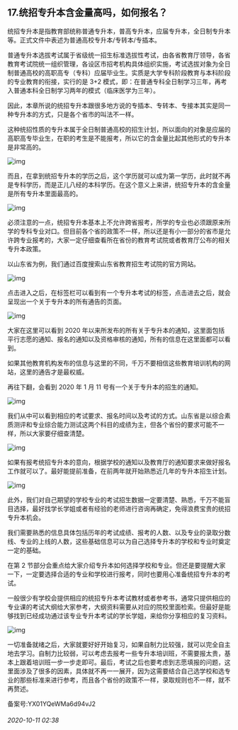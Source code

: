## 17.统招专升本含金量高吗，如何报名？
统招专升本是指教育部统称普通专升本，普高专升本，应届专升本，全日制专升本等。正式文件中表述为普通高校专升本/专转本/专插本。


普通专升本选拔考试属于省级统一招生标准选拔性考试，由各省教育厅领导，各省教育考试院统一组织管理，各设区市招考机构具体组织实施，考试选拔对象为全日制普通高校的高职高专（专科）应届毕业生。实质是大学专科阶段教育与本科阶段的专业教育的衔接，实行的是 3+2 模式，即：在普通专科全日制学习三年，再考入普通本科全日制学习两年的模式（临床医学为三年）。


因此，本章所说的统招专升本跟很多地方说的专插本、专转本、专接本其实是同一种专升本的方式，只是各个省市的叫法不一样。


这种统招性质的专升本属于全日制普通高校的招生计划，所以面向的对象是应届的高职高专毕业生，在职的考生是不能报考，所以它的含金量比起其他形式的专升本是非常高的。


![img](https://pic3.zhimg.com/v2-bfc4e039ffa70877a6bb264cbb9d943e.webp)

而且，在拿到统招专升本的学历之后，这个学历就可以成为第一学历，此时就不再是专科学历，而是正儿八经的本科学历。在这个意义上来讲，统招专升本的含金量是所有专升本里面最高的。


![img](https://pic4.zhimg.com/v2-777d5f0fc2e8a010028dd9bdba20bad8.webp)

必须注意的一点，统招专升本基本上不允许跨省报考，所学的专业也必须跟原来所学的专科专业对口。但目前各个省的政策不一样，所以还是有小一部分的省市是允许跨专业报考的，大家一定仔细查看所在省份的教育考试院或者教育厅公布的相关专升本政策。


以山东省为例，我们通过百度搜索山东省教育招生考试院的官方网站。


![img](https://pic3.zhimg.com/v2-9de464ebc7389b6b8e6efb7017ef447c.webp)

点击进入之后，在标签栏可以看到有一个专升本考试的标签，点击进去之后，就会呈现出一个关于专升本的所有通告的页面。


![img](https://pic3.zhimg.com/v2-455356e46a6e629011ec13bd1007f979.webp)

大家在这里可以看到 2020 年以来所发布的所有关于专升本的通知，这里面包括平行志愿的通知、报名的通知以及资格审核的通知，所有的信息在这里面都可以看到。


如果其他教育机构发布的信息与这里的不同，千万不要相信这些教育培训机构的网站，这里的通告才是最权威。


再往下翻，会看到 2020 年 1 月 11 号有一个关于专升本的招生的通知。


![img](https://pic4.zhimg.com/v2-8248c97bab18293d925dc168ae9fd46f.webp)

我们从中可以看到相应的考试要求、报名时间以及考试的方式。山东省是以综合素质测评和专业综合能力测试这两个科目的成绩为主，但各个省份的要求可能不一样，所以大家要仔细查清楚。


![img](https://pic2.zhimg.com/v2-7acd52968c16e37d14d27649a0f03ed7.webp)

如果有报考统招专升本的意向，根据学校的通知以及教育厅的通知要求来做好报名工作就可以了。最好能提前准备，在前两年就开始熟悉近几年的专升本招生计划。


![img](https://pic1.zhimg.com/v2-1614cf702cb35e3360bf440c056d436e.webp)

此外，我们对自己期望的学校专业的考试招生数据一定要清楚、熟悉，千万不能盲目选择，最好找学长学姐或者有经验的老师进行咨询再确定，免得浪费宝贵的统招专升本机会。


我们需要熟悉的信息具体包括历年的考试成绩、报考的人数、以及专业的录取分数线、专业的上线的人数，这些基础信息可以为自己选择专升本的学校和专业时奠定一定的基础。


在第 2 节部分会重点给大家介绍专升本如何选择学校和专业。但还是要提醒大家一下，一定要选择合适的专业和学校进行报考，同时也要用心准备统招专升本的考试。


一般很少有学校会提供相应的统招专升本考试教材或者参考书，通常只提供相应的专业课的考试大纲给大家参考，大纲资料需要从对应的院校里面检索。但最好是能够找到已经成功通过该专业专升本考试的学长学姐，来给你分享相应的复习资料。


![img](https://pic3.zhimg.com/v2-754bd655beb61a074bed9c6fbc909553.webp)

一切准备就绪之后，大家就要好好开始复习，如果自制力比较强，就可以完全自主地去学习。自制力比较弱，可以考虑去报考一些专升本培训班，不需要报太贵，基本上跟着培训班一步一步走即可。最后，考试之后也要考虑到志愿填报的问题，这里面涉及了很多的因素，具体就不再一一展开，因为这需要结合自己选学校和选专业的那些标准来进行参考，而且各个省份的政策不一样，录取规则也不一样，就不再赘述。


备案号:YX01YQeWMa6d94vJ2


###### 2020-10-11 02:38
